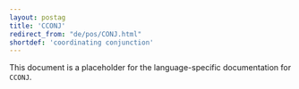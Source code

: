 ```yaml
---
layout: postag
title: 'CCONJ'
redirect_from: "de/pos/CONJ.html"
shortdef: 'coordinating conjunction'
---
```


This document is a placeholder for the language-specific documentation
for `CCONJ`.

